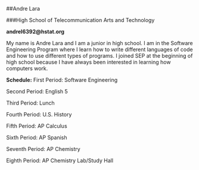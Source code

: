 ##Andre Lara

###High School of Telecommunication Arts and Technology

__andrel6392@hstat.org__

My name is Andre Lara and I am a junior in high school. I am in the Software Engineering Program where I learn how to write different languages of code and how to use different types of programs. I joined SEP at the beginning of high school because I have always been interested in learning how computers work. 

**Schedule:**
First Period: Software Engineering 

Second Period: English 5

Third Period: Lunch 

Fourth Period: U.S. History 

Fifth Period: AP Calculus 

Sixth Period: AP Spanish 

Seventh Period: AP Chemistry 

Eighth Period: AP Chemistry Lab/Study Hall